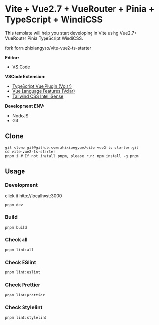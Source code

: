 # Vite + Vue2.7 + VueRouter + Pinia + TypeScript + WindiCSS

This template will help you start developing in Vite using Vue2.7+ VueRouter Pinia TypeScript WindiCSS.

fork form zhixiangyao/vite-vue2-ts-starter

**Editor:**

- [VS Code](https://code.visualstudio.com/)

**VSCode Extension:**

- [TypeScript Vue Plugin (Volar)](https://marketplace.visualstudio.com/items?itemName=Vue.vscode-typescript-vue-plugin)
- [Vue Language Features (Volar)](https://marketplace.visualstudio.com/items?itemName=Vue.volar)
- [Tailwind CSS IntelliSense](https://marketplace.visualstudio.com/items?itemName=bradlc.vscode-tailwindcss)

**Development ENV:**

- NodeJS
- Git

## Clone

```shell
git clone git@github.com:zhixiangyao/vite-vue2-ts-starter.git
cd vite-vue2-ts-starter
pnpm i # If not install pnpm, please run: npm install -g pnpm
```

## Usage

### Development

click it http://localhost:3000

```shell
pnpm dev
```

### Build

```shell
pnpm build
```

### Check all

```shell
pnpm lint:all
```

### Check ESlint

```shell
pnpm lint:eslint
```

### Check Prettier

```shell
pnpm lint:prettier
```

### Check Stylelint

```shell
pnpm lint:stylelint
```
